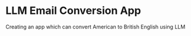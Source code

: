 # LLM Email Conversion App
 Creating an app which can convert American to British English using LLM
